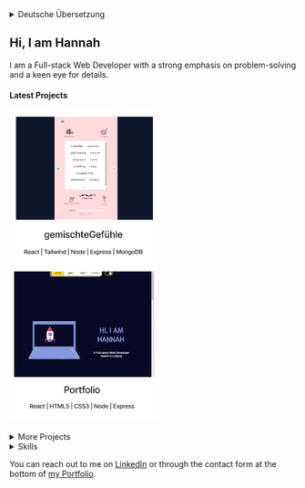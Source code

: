 <details>
<summary>Deutsche Übersetzung</summary>

## Hi, ich bin Hannah

Ich bin Fullstack Web-Entwicklerin. Am liebsten code ich lösungsorientiert und mit einem scharfen Blick für Details.

#### Neueste Projekte

<a href="https://github.com/MindfulStudio/frontend">
  <img src="./projects/screenshot_gemischtegefuehle.png" height="270" title="gemischteGefühle" />
</a> 
<a href="https://github.com/hannahnier/portfolio">
  <img src="./projects/screenshot_portfolio.png" height="270" title="Portfolio" />
</a>

<br/>
<br/>

<details><summary>Weitere Projekte</summary>
<a href="https://github.com/hannahnier/ClockworkClementine">
  <img src="./projects/screenshot_clockwork2.png" height="270" title="ClockworkClementine" />
</a>
<a href="https://github.com/hannahnier/paint">
  <img src="./projects/screenshot_paint.png" height="270" title="H&B Paint" />
</a>
<a href="https://github.com/hannahnier/LeafLovers">
  <img src="./projects/leaflovers_screeshot2.png" height="270" title="LeafLovers" />
</a>
<a href="https://github.com/hannahnier/green-thumb">
  <img src="./projects/screenshot_greenthumb.png" height="270" title="GreenThumb" />
</a>
<a href="https://github.com/hannahnier/Laundromat">
  <img src="./projects/laundromat_screenshot2.png" height="270" title="Laundromat" />
</a>
<a href="https://github.com/hannahnier/TurboTyping">
  <img src="./projects/screenshot_turbotyping.png" height="270" title="TurboTyping" />
</a>
</details>

<details><summary>Technische Skills</summary>

#### Frontend

<img src="https://github.com/devicons/devicon/blob/master/icons/javascript/javascript-original.svg" title="JavaScript" alt="JavaScript" width="40" height="40"/>&nbsp;
<img src="https://github.com/devicons/devicon/blob/master/icons/html5/html5-original.svg" title="HTML5" alt="HTML" width="40" height="40"/>&nbsp;
<img src="https://github.com/devicons/devicon/blob/master/icons/css3/css3-plain-wordmark.svg" title="CSS3" alt="CSS" width="40" height="40"/>&nbsp;
<img src="https://github.com/devicons/devicon/blob/master/icons/sass/sass-original.svg" title="Sass" alt="Sass" width="40" height="40"/>&nbsp;
<img src="https://github.com/devicons/devicon/blob/master/icons/tailwindcss/tailwindcss-original.svg" title="Tailwind CSS" alt="Tailwind CSS" width="40" height="40"/>&nbsp;
<img src="https://github.com/devicons/devicon/blob/master/icons/react/react-original-wordmark.svg" title="React" alt="React" width="40" height="40"/>&nbsp;
<img src="https://github.com/devicons/devicon/blob/master/icons/vite/vite-original.svg" title="Vite" alt="Vite" width="40" height="40"/>&nbsp;

#### Backend

<img src="https://github.com/devicons/devicon/blob/master/icons/nodejs/nodejs-original-wordmark.svg" title="NodeJS" alt="NodeJS" width="40" height="40"/>&nbsp;
<img src="https://github.com/devicons/devicon/blob/master/icons/npm/npm-original-wordmark.svg" title="npm" alt="npm" width="40" height="40"/>&nbsp;
<img src="https://github.com/devicons/devicon/blob/master/icons/mongodb/mongodb-original-wordmark.svg" title="MongoDB" alt="MongoDB" width="40" height="40"/>&nbsp;
<img src="https://github.com/devicons/devicon/blob/master/icons/mongoose/mongoose-original.svg" title="Mongoose" alt="Mongoose" width="40" height="40"/>&nbsp;

#### Tools

<img src="https://github.com/devicons/devicon/blob/master/icons/git/git-original-wordmark.svg" title="Git" alt="Git" width="40" height="40"/>&nbsp;
<img src="https://github.com/devicons/devicon/blob/master/icons/postman/postman-original.svg" title="Postman" alt="Postman" width="40" height="40"/>&nbsp;
<img src="https://github.com/devicons/devicon/blob/master/icons/vscode/vscode-original-wordmark.svg" title="VS Code" alt="VS Code" width="40" height="40"/>&nbsp;
<img src="https://github.com/devicons/devicon/blob/master/icons/figma/figma-original.svg" title="Figma" alt="Figma" width="40" height="40"/>&nbsp;

  </details>

Ich freue mich immer über Nachrichten! Entweder auf [LinkedIn](https://www.linkedin.com/in/hannah-rein-74419b30b/) oder über das Kontaktformular ganz unten auf [meiner Webseite](https://hannahnier.onrender.com/).

<br/>
<br/>

</details>

## Hi, I am Hannah

I am a Full-stack Web Developer with a strong emphasis on problem-solving and a keen eye for details.

#### Latest Projects

<a href="https://github.com/MindfulStudio/frontend">
  <img src="./projects/screenshot_gemischtegefuehle.png" height="270" title="gemischteGefühle" />
</a> 
<a href="https://github.com/hannahnier/portfolio">
  <img src="./projects/screenshot_portfolio.png" height="270" title="Portfolio" />
</a>

<br/>
<br/>

<details><summary>More Projects</summary>
<a href="https://github.com/hannahnier/ClockworkClementine">
  <img src="./projects/screenshot_clockwork2.png" height="270" title="ClockworkClementine" />
</a>
<a href="https://github.com/hannahnier/paint">
  <img src="./projects/screenshot_paint.png" height="270" title="H&B Paint" />
</a>
<a href="https://github.com/hannahnier/LeafLovers">
  <img src="./projects/leaflovers_screeshot2.png" height="270" title="LeafLovers" />
</a>
<a href="https://github.com/hannahnier/green-thumb">
  <img src="./projects/screenshot_greenthumb.png" height="270" title="GreenThumb" />
</a>
<a href="https://github.com/hannahnier/Laundromat">
  <img src="./projects/laundromat_screenshot2.png" height="270" title="Laundromat" />
</a>
<a href="https://github.com/hannahnier/TurboTyping">
  <img src="./projects/screenshot_turbotyping.png" height="270" title="TurboTyping" />
</a>
</details>

<details><summary>Skills</summary>

#### Frontend

<img src="https://github.com/devicons/devicon/blob/master/icons/javascript/javascript-original.svg" title="JavaScript" alt="JavaScript" width="40" height="40"/>&nbsp;
<img src="https://github.com/devicons/devicon/blob/master/icons/html5/html5-original.svg" title="HTML5" alt="HTML" width="40" height="40"/>&nbsp;
<img src="https://github.com/devicons/devicon/blob/master/icons/css3/css3-plain-wordmark.svg" title="CSS3" alt="CSS" width="40" height="40"/>&nbsp;
<img src="https://github.com/devicons/devicon/blob/master/icons/sass/sass-original.svg" title="Sass" alt="Sass" width="40" height="40"/>&nbsp;
<img src="https://github.com/devicons/devicon/blob/master/icons/tailwindcss/tailwindcss-original.svg" title="Tailwind CSS" alt="Tailwind CSS" width="40" height="40"/>&nbsp;
<img src="https://github.com/devicons/devicon/blob/master/icons/react/react-original-wordmark.svg" title="React" alt="React" width="40" height="40"/>&nbsp;
<img src="https://github.com/devicons/devicon/blob/master/icons/vite/vite-original.svg" title="Vite" alt="Vite" width="40" height="40"/>&nbsp;

#### Backend

<img src="https://github.com/devicons/devicon/blob/master/icons/nodejs/nodejs-original-wordmark.svg" title="NodeJS" alt="NodeJS" width="40" height="40"/>&nbsp;
<img src="https://github.com/devicons/devicon/blob/master/icons/npm/npm-original-wordmark.svg" title="npm" alt="npm" width="40" height="40"/>&nbsp;
<img src="https://github.com/devicons/devicon/blob/master/icons/mongodb/mongodb-original-wordmark.svg" title="MongoDB" alt="MongoDB" width="40" height="40"/>&nbsp;
<img src="https://github.com/devicons/devicon/blob/master/icons/mongoose/mongoose-original.svg" title="Mongoose" alt="Mongoose" width="40" height="40"/>&nbsp;

#### Tools

<img src="https://github.com/devicons/devicon/blob/master/icons/git/git-original-wordmark.svg" title="Git" alt="Git" width="40" height="40"/>&nbsp;
<img src="https://github.com/devicons/devicon/blob/master/icons/postman/postman-original.svg" title="Postman" alt="Postman" width="40" height="40"/>&nbsp;
<img src="https://github.com/devicons/devicon/blob/master/icons/vscode/vscode-original-wordmark.svg" title="VS Code" alt="VS Code" width="40" height="40"/>&nbsp;
<img src="https://github.com/devicons/devicon/blob/master/icons/figma/figma-original.svg" title="Figma" alt="Figma" width="40" height="40"/>&nbsp;

  </details>

You can reach out to me on [LinkedIn](https://www.linkedin.com/in/hannah-rein-74419b30b/) or through the contact form at the bottom of [my Portfolio](https://hannahnier.onrender.com/).
